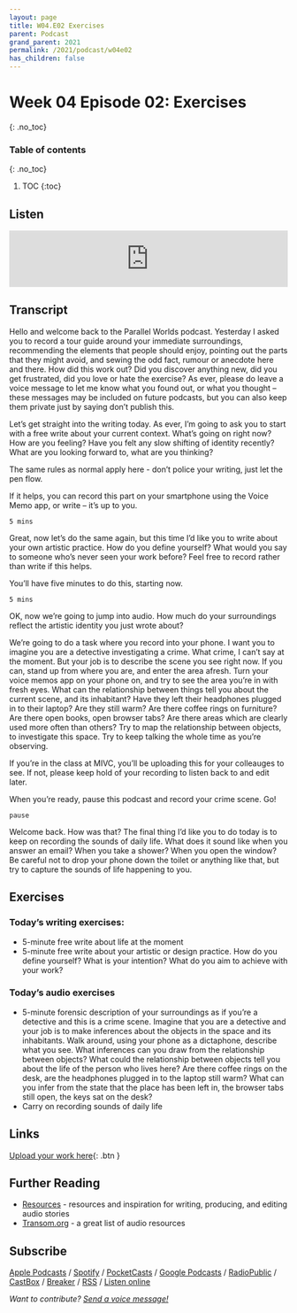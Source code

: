 ```yaml
---
layout: page
title: W04.E02 Exercises
parent: Podcast
grand_parent: 2021
permalink: /2021/podcast/w04e02
has_children: false
---
```




# Week 04 Episode 02: Exercises
{: .no_toc}

### Table of contents
{: .no_toc}

1. TOC
{:toc}


## Listen

<iframe src="https://anchor.fm/olliepalmer/embed/episodes/2021-W4-E2-Action-etapac" height="102px" width="100%" frameborder="0" scrolling="no"></iframe>

## Transcript

Hello and welcome back to the Parallel Worlds podcast. Yesterday I asked you to record a tour guide around your immediate surroundings, recommending the elements that people should enjoy, pointing out the parts that they might avoid, and sewing the odd fact, rumour or anecdote here and there. How did this work out? Did you discover anything new, did you get frustrated, did you love or hate the exercise? As ever, please do leave a voice message to let me know what you found out, or what you thought – these messages may be included on future podcasts, but you can also keep them private just by saying don’t publish this.

Let’s get straight into the writing today. As ever, I’m going to ask you to start with a free write about your current context. What’s going on right now? How are you feeling? Have you felt any slow shifting of identity recently? What are you looking forward to, what are you thinking?

The same rules as normal apply here - don’t police your writing, just let the pen flow.

If it helps, you can record this part on your smartphone using the Voice Memo app, or write – it’s up to you.

```
5 mins
```

Great, now let’s do the same again, but this time I’d like you to write about your own artistic practice. How do you define yourself? What would you say to someone who’s never seen your work before? Feel free to record rather than write if this helps.

You’ll have five minutes to do this, starting now.

```
5 mins
```

OK, now we’re going to jump into audio. How much do your surroundings reflect the artistic identity you just wrote about?

We’re going to do a task where you record into your phone. I want you to imagine you are a detective investigating a crime. What crime, I can’t say at the moment. But your job is to describe the scene you see right now. If you can, stand up from where you are, and enter the area afresh. Turn your voice memos app on your phone on, and try to see the area you’re in with fresh eyes. What can the relationship between things tell you about the current scene, and its inhabitant? Have they left their headphones plugged in to their laptop? Are they still warm? Are there coffee rings on furniture? Are there open books, open browser tabs? Are there areas which are clearly used more often than others? Try to map the relationship between objects, to investigate this space. Try to keep talking the whole time as you’re observing.

If you’re in the class at MIVC, you’ll be uploading this for your colleauges to see. If not, please keep hold of your recording to listen back to and edit later.


When you’re ready, pause this podcast and record your crime scene. Go!


```
pause
```

Welcome back. How was that? The final thing I’d like you to do today is to keep on recording the sounds of daily life. What does it sound like when you answer an email? When you take a shower? When you open the window? Be careful not to drop your phone down the toilet or anything like that, but try to capture the sounds of life happening to you.

## Exercises

### Today’s writing exercises:
- 5-minute free write about life at the moment
- 5-minute free write about your artistic or design practice. How do you define yourself? What is your intention? What do you aim to achieve with your work?
### Today’s audio exercises
- 5-minute forensic description of your surroundings as if you’re a detective and this is a crime scene. Imagine that you are a detective and your job is to make inferences about the objects in the space and its inhabitants. Walk around, using your phone as a dictaphone, describe what you see. What inferences can you draw from the relationship between objects? What could the relationship between objects tell you about the life of the person who lives here? Are there coffee rings on the desk, are the headphones plugged in to the laptop still warm? What can you infer from the state that the place has been left in, the browser tabs still open, the keys sat on the desk?
- Carry on recording sounds of daily life

## Links

[Upload your work here](https://www.dropbox.com/request/oIITmyMvzKpq7UOTpXeg){: .btn }


## Further Reading

- [Resources](/resources) - resources and inspiration for writing, producing, and editing audio stories
- [Transom.org](https://transom.org) - a great list of audio resources

## Subscribe

[Apple Podcasts](https://podcasts.apple.com/gb/podcast/parallel-worlds/id1504529134) / [Spotify](https://open.spotify.com/show/3L3RhKaoqQZoU9fIcLuZjz) / [PocketCasts](https://pca.st/ha20534r) / [Google Podcasts](https://www.google.com/podcasts?feed=aHR0cHM6Ly9hbmNob3IuZm0vcy8xODg0YjAwOC9wb2RjYXN0L3Jzcw%3D%3D) / [RadioPublic](https://radiopublic.com/parallel-worlds-WzVy1K) / [CastBox](https://castbox.fm/channel/id2710471?utm_source=podcaster&utm_medium=dlink&utm_campaign=c_2710471&utm_content=Parallel%20Worlds-CastBox_FM) / [Breaker](https://www.breaker.audio/parallel-worlds) / [RSS](https://anchor.fm/s/1884b008/podcast/rss) / [Listen online](https://anchor.fm/olliepalmer)

_Want to contribute? [Send a voice message!](https://anchor.fm/olliepalmer/message)_
